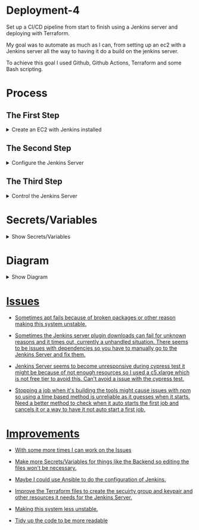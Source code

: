 # Deployment-4

Set up a CI/CD pipeline from start to finish using a Jenkins server and deploying with Terraform. 

My goal was to automate as much as I can, from setting up an ec2 with a Jenkins server all the way to having it do a build on the jenkins server. 

To achieve this goal I used Github, Github Actions, Terraform and some Bash scripting. 

# Process

## The First Step

<details>

<summary>Create an EC2 with Jenkins installed</summary>

<br>

- I used a GitHub Actions work flow to achieve this along with GitHub Secrets to create variables and pass arugments or replace place holders such as `~User~`. 

- The workflow [Deploy-Jenkins](https://github.com/RichardDeodutt/Deployment-4/blob/main/.github/workflows/Deploy-Jenkins.yml) will use the terraform files for [Jenkins](https://github.com/RichardDeodutt/Deployment-4/tree/main/Terraform/Jenkins) to create a EC2 and install Jenkins along with everything the server should have in it such as Terraform. It uses `SSH` and [Bash scripts](https://github.com/RichardDeodutt/Deployment-4/tree/main/Scripts) to install Jenkins and the other software needed. This assumes you already have a `keypair` created and a `security group` with port `22` and `80` open to use. You need to change the `keypair` and `security group` names in the terraform files to yours along with using your `region`. 

- To store the state file I used a `S3 bucket` and a `Dynamodb table` to store a `statelock`. There are more terraform files for the [Backend](https://github.com/RichardDeodutt/Deployment-4/tree/main/Terraform/Remote-S3) to create it but this needs to be changed to be `unique`, it can't be the same as mine. I created the workflow [Init-Remote-Statefile](https://github.com/RichardDeodutt/Deployment-4/blob/main/.github/workflows/Init-Remote-Statefile.yml) to initialize the backend. 

- Using the state file I created a workflow [Release-Jenkins](https://github.com/RichardDeodutt/Deployment-4/blob/main/.github/workflows/Release-Jenkins.yml) to `destroy` the infrastructure when done with it. 

- I created a workflow [Redeploy-Jenkins](https://github.com/RichardDeodutt/Deployment-4/blob/main/.github/workflows/Redeploy-Jenkins.yml) to saved time if I wanted to `restart from scratch` by first `destroying` the infrastructure and then `creating` it again. It `recreates` everything from scratch. 

- The workflows that deploy the Jenkins server do some inital configurations using the Jenkins API, Jenkins CLI and a generated [Groovy script](https://github.com/RichardDeodutt/Deployment-4/blob/main/Configs/jenkins-configure.groovy) to setup things such as the username, password and plugins. 

- (Nginx)[https://github.com/RichardDeodutt/Deployment-4/blob/main/Configs/server-nginx-default] is used as a reverse proxy to use port 80. 

</details>

## The Second Step

<details>

<summary>Configure the Jenkins Server</summary>

<br>

- I created a workflow [Post-Config-Jenkins](https://github.com/RichardDeodutt/Deployment-4/blob/main/.github/workflows/Post-Config-Jenkins.yml) to configure Jenkins so you don't have to use the web UI. It uses SSH to run scripts that uses the Jenkins CLI and some [xml templates](https://github.com/RichardDeodutt/Deployment-4/tree/main/Configs).

- It creates the [Secrets](https://github.com/RichardDeodutt/Deployment-4/blob/main/Configs/credential-secret-jenkins-default.xml) and [Credentials](https://github.com/RichardDeodutt/Deployment-4/blob/main/Configs/credential-cred-jenkins-default.xml) and also the [build job or project](https://github.com/RichardDeodutt/Deployment-4/blob/main/Configs/job-build-jenkins-default.xml) for Deployment-4 while making sure it `dosn't run automatically` by canceling the first auto build. 

</details>

## The Third Step

<details>

<summary>Control the Jenkins Server</summary>

<br>

- I made a workflow [Execute-Jenkins-Build-Job](https://github.com/RichardDeodutt/Deployment-4/blob/main/.github/workflows/Execute-Jenkins-Build-Job.yml) that allows me to run the `build job`  without using the web UI all from the `Github Actions` page. I could use a `webhook` and `update` the `forked repository` to automatically have it `build` but this workflow gived me the ability to run the build `whenever` I want. 

- I also made a workflow [Update-Forked-Repo](https://github.com/RichardDeodutt/Deployment-4/blob/main/.github/workflows/Update-Forked-Repo.yml) that allow me to automatically update the forked repo with the changes in the [Modified-Application-Files](https://github.com/RichardDeodutt/Deployment-4/tree/main/Modified-Application-Files) directory. I make the changes `manually` to `Modified-Application-Files` and once this repository is `updated` I can run this workflow to `update` the `forked` repository automatically. 

- There is also a workflow [Build-and-Test](https://github.com/RichardDeodutt/Deployment-4/blob/main/.github/workflows/Build-and-Test.yml) I made to do unit tests on the scripts to make sure they don't break accidentally. 

- The scripts in the [Runners](https://github.com/RichardDeodutt/Deployment-4/tree/main/Runners) directory run the scrips in the [Scripts](https://github.com/RichardDeodutt/Deployment-4/tree/main/Scripts) directory. 

</details>

# Secrets/Variables

<details>

<summary>Show Secrets/Variables</summary>

<br>

- AWS_ACCESS_KEY_ID 

    - AWS IAM User with AdministratorAccess, their Access Key ID. 

        Secrets/Variables:

        ```
        AWS_ACCESS_KEY_ID
        ```

        Example Below: 

        ```
        AKIAXIDF5EYC4GKLMXNZ
        ```

- AWS_SECRET_ACCESS_KEY 

    - AWS IAM User with AdministratorAccess, their Secret Access Key ID. 

        Secrets/Variables:

        ```
        AWS_SECRET_ACCESS_KEY
        ```

        Example Below: 

        ```
        nhsi9mxRJfZYUx/HKS4jJ1rK4tcbJwH+pzg3I+nD
        ```

- AWS_SSH_KEY_BASE64 

    - AWS SSH Key Pair to SSH into the Jenkins Server EC2 in base64 format using the base64 command. 

        Secrets/Variables:

        ```
        AWS_SSH_KEY_BASE64
        ```

        Example Below: 

        ```
        cat ~/.ssh/Tokyo.pem | base64
        ```

- JENKINS_USERNAME 

    - Desired Jenkins username to create the Jenkins Server with. 

        Secrets/Variables:

        ```
        JENKINS_USERNAME
        ```

        Example Below: 

        ```
        Jeff
        ```

- JENKINS_PASSWORD 

    - Desired Jenkins password to create the Jenkins Server with. 

        Secrets/Variables:

        ```
        JENKINS_PASSWORD
        ```

        Example Below: 

        ```
        password1234
        ```

- JENKINS_EMAIL 

    - Desired Jenkins admin email to create the Jenkins Server with. 

        Secrets/Variables:

        ```
        JENKINS_EMAIL
        ```

        Example Below: 

        ```
        Jeff@gmail.com
        ```

- USER_GITHUB_USERNAME 

    - Your Github Username to access your forked repo. 

        Secrets/Variables:

        ```
        USER_GITHUB_USERNAME
        ```

        Example Below: 

        ```
        BossJeff
        ```

- USER_GITHUB_TOKEN 

    - Your Github Personal Access token to access your forked repo. 

        Secrets/Variables:

        ```
        USER_GITHUB_TOKEN
        ```

        Example Below: 

        ```
        ghp_l5W2WQ0vrQIOaNmApxv2ygBIvDXoxj2EllWd
        ```

- JENKINS_JOB_NAME 

    - The name of the Build Job or Project Jenkins uses. 

        Secrets/Variables:

        ```
        JENKINS_JOB_NAME
        ```

        Example Below: 

        ```
        Deployment-4
        ```

- JENKINS_GITHUB_REPO_URL 

    - The url of the forked repo. 

        Secrets/Variables:

        ```
        JENKINS_GITHUB_REPO_URL
        ```

        Example Below: 

        ```
        https://github.com/RichardDeodutt/kuralabs_deployment_4
        ```

- THIS_GITHUB_REPO_URL

    - The url of this repo or if this is a fork of the original then the url of this forked repo. 

        Secrets/Variables:

        ```
        THIS_GITHUB_REPO_URL
        ```

        Example Below: 

        ```
        https://github.com/RichardDeodutt/Deployment-4
        ```

- USER_GITHUB_SSH_KEY_BASE64

    - Your GitHub SSH key to do a push in base64 format using the base64 command. 

        Secrets/Variables:

        ```
        USER_GITHUB_SSH_KEY_BASE64
        ```

        Example Below: 

        ```
        cat ~/.ssh/id_rsa | base64
        ```

- USER_GITHUB_EMAIL

    - Your GitHub email to author a commit can be the same as the JENKINS_EMAIL. 

        Secrets/Variables:

        ```
        USER_GITHUB_EMAIL
        ```

        Example Below: 

        ```
        Jeff@gmail.com
        ```

</details>

# Diagram

<details>

<summary>Show Diagram</summary>

<br>

<p align="center">
<a href="https://github.com/RichardDeodutt/Deployment-4/blob/main/Images/Diagram.drawio.png"><img src="https://github.com/RichardDeodutt/Deployment-4/blob/main/Images/Diagram.drawio.png" />
</p>

</details>

# Issues 

- Sometimes apt fails because of broken packages or other reason making this system unstable.

- Sometimes the Jenkins server plugin downloads can fail for unknown reasons and it times out, currently a unhandled situation. There seems to be issues with dependencies so you have to manually go to the Jenkins Server and fix them. 

- Jenkins Server seems to become unresponsive during cypress test it might be because of not enough resources so I used a c5.xlarge which is not free tier to avoid this. Can't avoid a issue with the cypress test. 

- Stopping a job when it's building the tools might cause issues with npm so using a time based method is unreliable as it guesses when it starts. Need a better method to check when it auto starts the first job and cancels it or a way to have it not auto start a first job. 

# Improvements 

- With some more times I can work on the Issues

- Make more Secrets/Variables for things like the Backend so editing the files won't be necessary. 

- Maybe I could use Ansible to do the configuration of Jenkins. 

- Improve the Terraform files to create the secuirty group and keypair and other resources it needs for the Jenkins Server. 

- Making this system less unstable. 

- Tidy up the code to be more readable